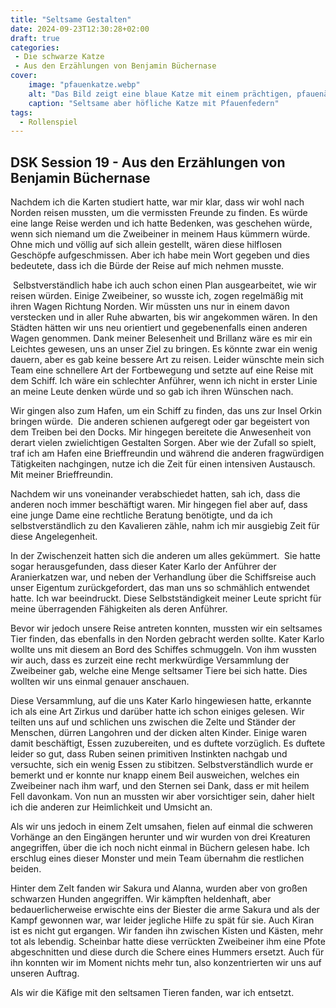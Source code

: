 ```yaml
---
title: "Seltsame Gestalten"
date: 2024-09-23T12:30:28+02:00
draft: true
categories:
 - Die schwarze Katze
 - Aus den Erzählungen von Benjamin Büchernase
cover:
    image: "pfauenkatze.webp"
    alt: "Das Bild zeigt eine blaue Katze mit einem prächtigen, pfauenähnlichen Schwanz, die in einem hölzernen Käfig sitzt. Der Käfig steht vor einer lebhaften Zirkuskulisse mit Zelten im Hintergrund. Die Katze schaut direkt in die Kamera, ihre Ausdruck vermittelt eine ruhige Würde. Der Hintergrund ist von warmen Sonnenlicht durchflutet, das die Szene in ein sanftes Licht taucht."
    caption: "Seltsame aber höfliche Katze mit Pfauenfedern"
tags:
  - Rollenspiel
---
```


## DSK Session 19 - Aus den Erzählungen von Benjamin Büchernase

Nachdem ich die Karten studiert hatte, war mir klar, dass wir wohl nach Norden reisen mussten, um die vermissten Freunde zu finden. Es würde eine lange Reise werden und ich hatte Bedenken, was geschehen würde, wenn sich niemand um die Zweibeiner in meinem Haus kümmern würde. Ohne mich und völlig auf sich allein gestellt, wären diese hilflosen Geschöpfe aufgeschmissen. Aber ich habe mein Wort gegeben und dies bedeutete, dass ich die Bürde der Reise auf mich nehmen musste. 

 Selbstverständlich habe ich auch schon einen Plan ausgearbeitet, wie wir reisen würden. Einige Zweibeiner, so wusste ich, zogen regelmäßig mit ihren Wagen Richtung Norden. Wir müssten uns nur in einem davon verstecken und in aller Ruhe abwarten, bis wir angekommen wären. In den Städten hätten wir uns neu orientiert und gegebenenfalls einen anderen Wagen genommen. Dank meiner Belesenheit und Brillanz wäre es mir ein Leichtes gewesen, uns an unser Ziel zu bringen. Es könnte zwar ein wenig dauern, aber es gab keine bessere Art zu reisen. Leider wünschte mein sich Team eine schnellere Art der Fortbewegung und setzte auf eine Reise mit dem Schiff. Ich wäre ein schlechter Anführer, wenn ich nicht in erster Linie an meine Leute denken würde und so gab ich ihren Wünschen nach.

Wir gingen also zum Hafen, um ein Schiff zu finden, das uns zur Insel Orkin bringen würde.  Die anderen schienen aufgeregt oder gar begeistert von dem Treiben bei den Docks. Mir hingegen bereitete die Anwesenheit von derart vielen zwielichtigen Gestalten Sorgen. Aber wie der Zufall so spielt, traf ich am Hafen eine Brieffreundin und während die anderen fragwürdigen Tätigkeiten nachgingen, nutze ich die Zeit für einen intensiven Austausch. Mit meiner Brieffreundin. 

Nachdem wir uns voneinander verabschiedet hatten, sah ich, dass die anderen noch immer beschäftigt waren. Mir hingegen fiel aber auf, dass eine junge Dame eine rechtliche Beratung benötigte, und da ich selbstverständlich zu den Kavalieren zähle, nahm ich mir ausgiebig Zeit für diese Angelegenheit. 

In der Zwischenzeit hatten sich die anderen um alles gekümmert.  Sie hatte sogar herausgefunden, dass dieser Kater Karlo der Anführer der Aranierkatzen war, und neben der Verhandlung über die Schiffsreise auch unser Eigentum zurückgefordert, das man uns so schmählich entwendet hatte. Ich war beeindruckt. Diese Selbstständigkeit meiner Leute spricht für meine überragenden Fähigkeiten als deren Anführer.

Bevor wir jedoch unsere Reise antreten konnten, mussten wir ein seltsames Tier finden, das ebenfalls in den Norden gebracht werden sollte. Kater Karlo wollte uns mit diesem an Bord des Schiffes schmuggeln. Von ihm wussten wir auch, dass es zurzeit eine recht merkwürdige Versammlung der Zweibeiner gab, welche eine Menge seltsamer Tiere bei sich hatte. Dies wollten wir uns einmal genauer anschauen.

Diese Versammlung, auf die uns Kater Karlo hingewiesen hatte, erkannte ich als eine Art Zirkus und darüber hatte ich schon einiges gelesen. Wir teilten uns auf und schlichen uns zwischen die Zelte und Ständer der Menschen, dürren Langohren und der dicken alten Kinder. Einige waren damit beschäftigt, Essen zuzubereiten, und es duftete vorzüglich. Es duftete leider so gut, dass Ruben seinen primitiven Instinkten nachgab und versuchte, sich ein wenig Essen zu stibitzen. Selbstverständlich wurde er bemerkt und er konnte nur knapp einem Beil ausweichen, welches ein Zweibeiner nach ihm warf, und den Sternen sei Dank, dass er mit heilem Fell davonkam. Von nun an mussten wir aber vorsichtiger sein, daher hielt ich die anderen zur Heimlichkeit und Umsicht an. 

Als wir uns jedoch in einem Zelt umsahen, fielen auf einmal die schweren Vorhänge an den Eingängen herunter und wir wurden von drei Kreaturen angegriffen, über die ich noch nicht einmal in Büchern gelesen habe. Ich erschlug eines dieser Monster und mein Team übernahm die restlichen beiden.

Hinter dem Zelt fanden wir Sakura und Alanna, wurden aber von großen schwarzen Hunden angegriffen. Wir kämpften heldenhaft, aber bedauerlicherweise erwischte eins der Biester die arme Sakura und als der Kampf gewonnen war, war leider jegliche Hilfe zu spät für sie. Auch Kiran ist es nicht gut ergangen. Wir fanden ihn zwischen Kisten und Kästen, mehr tot als lebendig. Scheinbar hatte diese verrückten Zweibeiner ihm eine Pfote abgeschnitten und diese durch die Schere eines Hummers ersetzt. Auch für ihn konnten wir im Moment nichts mehr tun, also konzentrierten wir uns auf unseren Auftrag.

Als wir die Käfige mit den seltsamen Tieren fanden, war ich entsetzt. 


